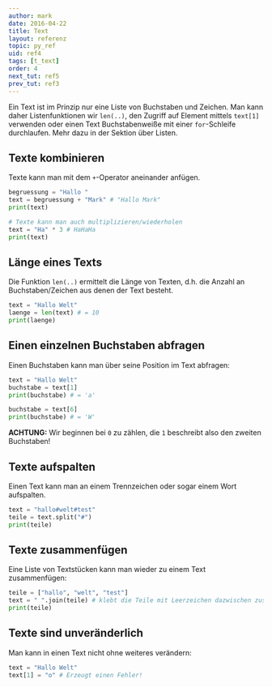 ```yaml
---
author: mark
date: 2016-04-22
title: Text
layout: referenz
topic: py_ref
uid: ref4
tags: [t_text]
order: 4
next_tut: ref5
prev_tut: ref3
---
```


Ein Text ist im Prinzip nur eine Liste von Buchstaben und Zeichen.
Man kann daher Listenfunktionen wir `len(..)`, den Zugriff auf Element
mittels `text[1]` verwenden oder einen Text Buchstabenweiße mit einer `for`-Schleife durchlaufen. Mehr dazu in der Sektion über Listen.

## Texte kombinieren
Texte kann man mit dem `+`-Operator aneinander anfügen.

```python
begruessung = "Hallo "
text = begruessung + "Mark" # "Hallo Mark"
print(text)

# Texte kann man auch multiplizieren/wiederholen
text = "Ha" * 3 # HaHaHa
print(text)
```

## Länge eines Texts
Die Funktion `len(..)` ermittelt die Länge von Texten, d.h. die Anzahl an Buchstaben/Zeichen aus denen der Text besteht.

```python
text = "Hallo Welt"
laenge = len(text) # = 10
print(laenge)
```

## Einen einzelnen Buchstaben abfragen
Einen Buchstaben kann man über seine Position im Text abfragen:

```python
text = "Hallo Welt"
buchstabe = text[1]
print(buchstabe) # = 'a'

buchstabe = text[6]
print(buchstabe) # = 'W'
```

**ACHTUNG:** Wir beginnen bei `0` zu zählen, die `1` beschreibt also den zweiten Buchstaben!

## Texte aufspalten
Einen Text kann man an einem Trennzeichen oder sogar einem Wort aufspalten.

```python
text = "hallo#welt#test"
teile = text.split("#")
print(teile)
```

## Texte zusammenfügen
Eine Liste von Textstücken kann man wieder zu einem Text zusammenfügen:

```python
teile = ["hallo", "welt", "test"]
text = " ".join(teile) # klebt die Teile mit Leerzeichen dazwischen zusammen
print(teile)
```


## Texte sind unveränderlich
Man kann in einen Text nicht ohne weiteres verändern:

```python
text = "Hallo Welt"
text[1] = "o" # Erzeugt einen Fehler!
```
